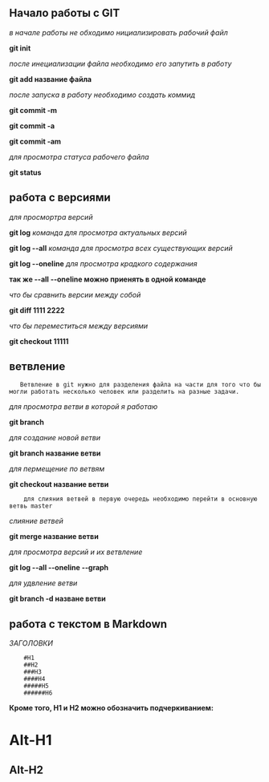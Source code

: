 ## Начало работы с GIT 

*в начале работы не обходимо нициализировать рабочий файл* 

**git init**

*после инециализации файла необходимо его запутить в работу*

**git add название файла** 

*после запуска в работу необходимо создать коммид* 

**git commit -m**

**git commit -a**

**git commit -am** 

*для просмотра статуса рабочего файла*

**git status**

## работа с версиями 

*для просмортра версий*

**git log** 
*команда для просмотра актуальных версий* 

**git log --all** 
*команда для просмотра всех существующих версий* 

**git log --oneline** 
*для просмотра крадкого содержания* 

**так же --all --oneline можно приенять в одной команде** 

*что бы сравнить версии между собой*

**git diff 1111 2222** 

*что бы переместиться между версиями* 

**git checkout 11111**


## ветвление  

       Ветвление в git нужно для разделения файла на части для того что бы могли работать несколько человек или разделить на разные задачи.

*для просмотра ветви в которой я работаю* 

**git branch** 

*для создание новой ветви* 

**git branch название ветви** 

*для пермещение по ветвям* 

**git checkout название ветви** 

        для слияния ветвей в первую очередь необходимо перейти в основную ветвь master 

    
*слияние ветвей* 

**git merge название ветви** 

*для просмотра версий и их ветвление* 

**git log --all --oneline --graph** 

*для удвление ветви* 

**git branch -d назване ветви**

## работа с текстом в Markdown 


*ЗАГОЛОВКИ*

        #H1
        ##H2 
        ###H3
        ####H4
        #####H5
        ######H6 

**Кроме того, H1 и H2 можно обозначить подчеркиванием:**

Alt-H1
======

Alt-H2
------




